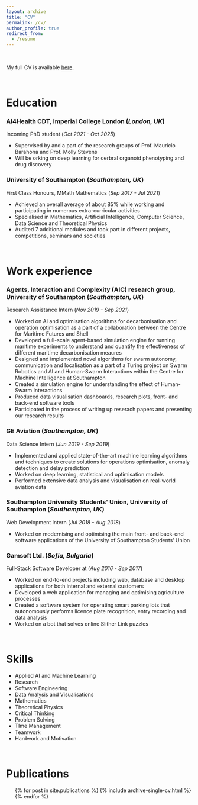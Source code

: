 ```yaml
---
layout: archive
title: "CV"
permalink: /cv/
author_profile: true
redirect_from:
  - /resume
---
```


</br>

<p>My full CV is available <a href="https://dimgeorgievv.github.io/files/CV.pdf">here</a>.</p>

</br>

# Education
### AI4Health CDT, Imperial College London (*London, UK*)
Incoming PhD student (*Oct 2021 - Oct 2025*)
* Supervised by and a part of the research groups of Prof. Mauricio Barahona and Prof. Molly Stevens
* Will be orking on deep learning for cerbral organoid phenotyping and drug discovery

### University of Southampton (*Southampton, UK*)
First Class Honours, MMath Mathematics (*Sep 2017 - Jul 2021*)
* Achieved an overall average of about 85% while working and participating in numerous extra-curricular activities
* Specialised in Mathematics, Artificial Intelligence, Computer Science, Data Science and Theoretical Physics
* Audited 7 additional modules and took part in different projects, competitions, seminars and societies

<br/>

# Work experience
### Agents, Interaction and Complexity (AIC) research group, University of Southampton (*Southampton, UK*)
Research Assistance Intern (*Nov 2019 - Sep 2021*)
* Worked on AI and optimisation algorithms for decarbonisation and operation optimisation as a part of a collaboration between the Centre for Maritime Futures and Shell
* Developed a full-scale agent-based simulation engine for running maritime experiments to understand and quantify the effectiveness of different maritime decarbonisation meaures
* Designed and implemented novel algorithms for swarm autonomy, communication and localisation as a part of a Turing project on Swarm Robotics and AI and Human-Swarm Interactions within the Centre for Machine Intelligence at Southampton
* Created a simulation engine for understanding the effect of Human-Swarm Interactions
* Produced data visualisation dashboards, research plots, front- and back-end software tools
* Participated in the process of writing up reserach papers and presenting our research results

### GE Aviation (*Southampton, UK*)
Data Science Intern (*Jun 2019 - Sep 2019*)
* Implemented and applied state-of-the-art machine learning algorithms and techniques to create solutions for operations optimisation, anomaly detection and delay prediction
* Worked on deep learning, statistical and optimisation models
* Performed extensive data analysis and visualisation on real-world aviation data

### Southampton University Students' Union, University of Southampton (*Southampton, UK*)
Web Development Intern (*Jul 2018 - Aug 2018*)
* Worked on modernising and optimising the main front- and back-end software applications of the University of Southampton Students’ Union

### Gamsoft Ltd. (*Sofia, Bulgaria*)
Full-Stack Software Developer at (*Aug 2016 - Sep 2017*)
* Worked on end-to-end projects including web, database and desktop applications for both internal and external customers
* Developed a web application for managing and optimising agriculture processes
* Created a software system for operating smart parking lots that autonomously performs licence plate recognition, entry recording and data analysis
* Worked on a bot that solves online Slither Link puzzles

<br/>

# Skills
* Applied AI and Machine Learning
* Research
* Software Engineering
* Data Analysis and Visualisations
* Mathematics
* Theoretical Physics
* Critical Thinking
* Problem Solving
* TIme Management
* Teamwork
* Hardwork and Motivation

<br/>

# Publications
<ul>{% for post in site.publications %}
  {% include archive-single-cv.html %}
{% endfor %}</ul>
